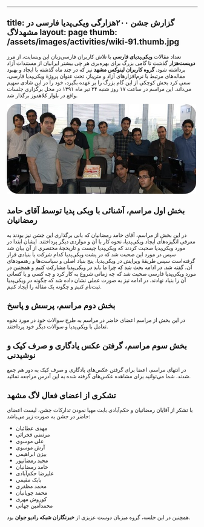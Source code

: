 ----------
title:  گزارش جشن ۲۰۰هزارگی ویکی‌پدیا فارسی در مشهدلاگ 
layout: page
thumb: /assets/images/activities/wiki-91.thumb.jpg
----------

تعداد مقالات **ویکی‌پدیای فارسی** با تلاش کاربران فارسی‌زبان این وبسایت، از مرز **دویست‌هزار** گذشت تا گامی بزرگ برای بهره‌بری هر چی بیشتر ایرانیان از مستندات آزاد برداشته شود. **گروه کاربران لینوکس مشهد** نیز که در چند ماه گذشته با ایجاد و بهبود مقاله‌های مرتبط با نرم‌افزارهای آزاد و متن‌باز، تحت عنوان پروژهٔ ویکی‌پدیا فارسی، سعی کرد بخش کوچکی از این گام بزرگ را بر عهده بگیرد، خود را در این شادی سهیم می‌داند. این مراسم در ساعت ۱۷ روز شنبه ۲۴ تیر ماه ۱۳۹۱ در محل برگزاری جلسات واقع در بلوار کلاهدوز برگذار شد.

![IMG1](/assets/images/activities/wiki-91.jpg)

## بخش اول مراسم، آشنائی با ویکی پدیا توسط آقای حامد رمضانیان

در این بخش از مراسم، آقای حامد رمضانیان که بانی برگذاری این جشن نیز بودند به معرفی انگیزه‌های ایجاد ویکی‌پدیا، نحوه کار با آن و مواردی دیگر پرداختند. ایشان ابتدا در مورد ویکی‌پدیا صحبت کردند که ویکی‌پدیا چیست و تاریخچهٔ مختصری از آن بیان شد سپس در مورد این صحبت شد که در پشت ویکی‌پدیا کدام شرکت یا بنیادی قرار گرفته‌است سپس طریقهٔ ویرایش در ویکی‌پدیا، پنج بنیاد اصلی و سیاست‌ها و رهنمودهای آن، گفته شد. در ادامه بحث شد که چرا ما باید در ویکی‌پدیا مشارکت کنیم و همچنین در مورد ویکی‌پدیا فارسی صحبت شد که چه زمانی شروع به کار کرد و چه کسی و یا کسانی آن را بنیاد نهادند. در ادامه نیز به صورت عملی نشان داده شد که چگونه در ویکی‌پدیا ثبت‌نام کنیم و چگونه یک مقاله را ایجاد کنیم.

## بخش دوم مراسم، پرسش و پاسخ

در این بخش از مراسم اعضای حاضر در مراسم به طرح سوالات خود در مورد نحوه تعامل با ویکی‌پدیا و سوالات دیگر خود پرداختند.

## بخش سوم مراسم، گرفتن عکس یادگاری و صرف کیک و نوشیدنی

در انتهای مراسم، اعضا برای گرفتن عکس‌های یادگاری و صرف کیک به دور هم جمع شدند. شما می‌توانید برای مشاهده عکس‌های گرفته شده به این آدرس مراجعه نمائید.

## تشکری از اعضای فعال لاگ مشهد

با تشکر از آقایان رمضانیان و حکم‌آبادی بابت مهیا نمودن تدارکات جشن، لیست اعضای حاضر در جشن به صورت زیر می‌باشد:

* مهدی عطائیان
* مرتضی فخرائی
* علی موسوی
* آرش موسوی
* بیژن ابراهیمی
* مجید رمضانپور
* حامد رمضانیان
* علیرضا حکم‌آبادی
* بابک مقیمی
* محمد مظفری
* محمد چوپانیان
* کوروش مهری
* محمدامین جهانی

همچنین در این جلسه، گروه میزبان دوست عزیزی از **خبرنگاران شبکه رادیو جوان** بود.
